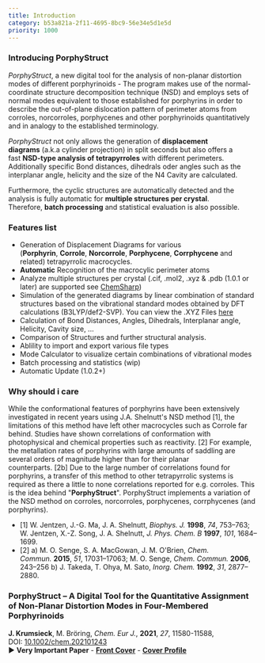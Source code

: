 ```yaml
---
title: Introduction
category: b53a821a-2f11-4695-8bc9-56e34e5d1e5d
priority: 1000
---
```

### Introducing PorphyStruct

<!--StartFragment-->

*PorphyStruct*, a new digital tool for the analysis of non-planar distortion modes of different porphyrinoids - The program makes use of the normal-coordinate structure decomposition technique (NSD) and employs sets of normal modes equivalent to those established for porphyrins in order to describe the out-of-plane dislocation pattern of perimeter atoms from corroles, norcorroles, porphycenes and other porphyrinoids quantitatively and in analogy to the established terminology.

<!--EndFragment-->

<!--StartFragment-->

*PorphyStruct* not only allows the generation of **displacement diagrams** (a.k.a cylinder projection) in split seconds but also offers a fast **NSD-type analysis of tetrapyrroles** with different perimeters. Additionally specific Bond distances, dihedrals oder angles such as the interplanar angle, helicity and the size of the N4 Cavity are calculated.

<!--EndFragment-->

<!--StartFragment-->

Furthermore, the cyclic structures are automatically detected and the analysis is fully automatic for **multiple structures per crystal**. Therefore, **batch processing** and statistical evaluation is also possible.

<!--EndFragment-->

<!--StartFragment-->

### Features list

* Generation of Displacement Diagrams for various (**Porphyrin**, **Corrole**, **Norcorrole**, **Porphycene**, **Corrphycene** and related) tetrapyrrolic macrocycles.
* **Automatic** Recognition of the macrocylic perimeter atoms
* Analyze multiple structures per crystal (.cif, .mol2, .xyz & .pdb (1.0.1 or later) are supported see [ChemSharp](https://github.com/jenskrumsieck/chemsharp))
* Simulation of the generated diagrams by linear combination of standard structures based on the vibrational standard modes obtained by DFT calculations (B3LYP/def2-SVP). You can view the .XYZ Files [here](https://github.com/JensKrumsieck/PorphyStruct/tree/master/PorphyStruct.Core/Reference)
* Calculation of Bond Distances, Angles, Dihedrals, Interplanar angle, Helicity, Cavity size, ...
* Comparison of Structures and further structural analysis.
* Ablility to import and export various file types
* Mode Calculator to visualize certain combinations of vibrational modes
* Batch processing and statistics (wip)
* Automatic Update (1.0.2+)

<!--EndFragment-->

<!--StartFragment-->

### Why should i care

While the conformational features of porphyrins have been extensively investigated in recent years using J.A. Shelnutt's NSD method \[1], the limitations of this method have left other macrocycles such as Corrole far behind. Studies have shown correlations of conformation with photophysical and chemical properties such as reactivity. \[2] For example, the metallation rates of porphyrins with large amounts of saddling are several orders of magnitude higher than for their planar counterparts. \[2b] Due to the large number of correlations found for porphyrins, a transfer of this method to other tetrapyrrolic systems is required as there a little to none correlations reported for e.g. corroles. This is the idea behind "**PorphyStruct**". PorphyStruct implements a variation of the NSD method on corroles, norcorroles, porphycenes, corrphycenes (and porphyrins).

* \[1] W. Jentzen, J.-G. Ma, J. A. Shelnutt, *Biophys. J.* **1998**, *74*, 753–763; W. Jentzen, X.-Z. Song, J. A. Shelnutt, *J. Phys. Chem. B* **1997**, *101*, 1684–1699.
* \[2] a) M. O. Senge, S. A. MacGowan, J. M. O'Brien, *Chem. Commun.* **2015**, *51*, 17031–17063; M. O. Senge, *Chem. Commun.* **2006**, 243–256 b) J. Takeda, T. Ohya, M. Sato, *Inorg. Chem.* **1992**, *31*, 2877–2880.

<!--EndFragment-->

<!--StartFragment-->

### PorphyStruct – A Digital Tool for the Quantitative Assignment of Non-Planar Distortion Modes in Four-Membered Porphyrinoids

**J. Krumsieck**, M. Bröring, *Chem. Eur J.*, **2021**, *27*, 11580-11588, DOI: [10.1002/chem.202101243](https://doi.org/10.1002/chem.202101243)\
▶️ **Very Important Paper** - **[Front Cover](http://doi.org/10.1002/chem.202101992)** - **[Cover Profile](http://doi.org/10.1002/chem.202101993)**

<!--EndFragment-->